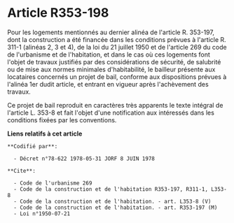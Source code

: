 # Article R353-198

Pour les logements mentionnés au dernier alinéa de l'article R. 353-197, dont la construction a été financée dans les
conditions prévues à l'article R. 311-1 (alinéas 2, 3 et 4), de la loi du 21 juillet 1950 et de l'article 269 du code de
l'urbanisme et de l'habitation, et dans le cas où ces logements font l'objet de travaux justifiés par des considérations de
sécurité, de salubrité ou de mise aux normes minimales d'habitabilité, le bailleur présente aux locataires concernés un
projet de bail, conforme aux dispositions prévues à l'alinéa 1er dudit article, et entrant en vigueur après l'achèvement des
travaux.

Ce projet de bail reproduit en caractères très apparents le texte intégral de l'article L. 353-8 et fait l'objet d'une
notification aux intéressés dans les conditions fixées par les conventions.

**Liens relatifs à cet article**

	**Codifié par**:

	  - Décret n°78-622 1978-05-31 JORF 8 JUIN 1978

	**Cite**:

	  - Code de l'urbanisme 269
	  - Code de la construction et de l'habitation R353-197, R311-1, L353-8
	  - Code de la construction et de l'habitation. - art. L353-8 (V)
	  - Code de la construction et de l'habitation. - art. R353-197 (M)
	  - Loi n°1950-07-21

